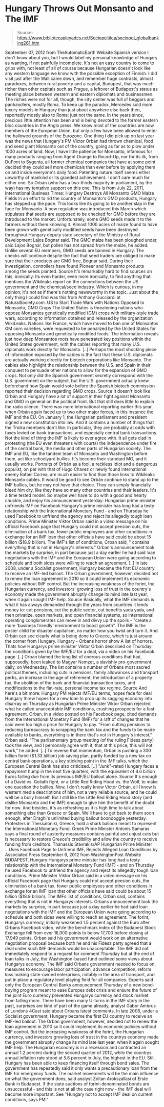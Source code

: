 # Hungary Throws Out Monsanto and The IMF

> Source: https://www.bibliotecapleyades.net/Sociopolitica/sociopol_globalbanking261.htm

September 07, 2012
from
TheAutomaticEarth Website
Spanish version
I don't know about you, but I would label my
personal knowledge of Hungary as wanting, if not painfully incomplete.
It's not an easy country to come to grips with,
not least of all of course because Hungarian doesn't look like any western
language we know with the possible exception of Finnish.
I did visit just after the Wall came down, and
remember huge contrasts, almost paradoxes, between rural poverty and a
capital, Budapest, that was much richer than other capitals such as Prague,
a leftover of Budapest's status as meeting place between western and eastern
diplomats and businessmen.
The riches were not for all, though, the city
center was full of beggars and panhandlers, mostly Roma. To keep up the
paradox, Mercedes sold more luxury models in Hungary than just about
anywhere else back then, reportedly mostly also to Roma; just not the same.
In the years since, precious little attention
has been and is being devoted to the former eastern bloc countries in the
Anglo press. We know most of the countries are now members of the European
Union, but only a few have been allowed to enter the hallowed grounds of the
Eurozone.
One thing I did pick up on last year was the
news that Hungary's PM Victor Orbán had thrown chemical, food and
seed giant
Monsanto out of the country, going as far
as to plow under 1000 acres of land.
Now, I have little patience for Monsanto,
infamous for many products ranging from
Agent Orange to
Round-Up, nor for its ilk, from
DuPont to Sygenta, all former chemical companies that have at
some point decided they could sell more chemicals than ever before by
applying them on and inside everyone's daily food.
Patenting nature itself seems either unworthy of
mankind or its grandest achievement. I don't care much for either one. So
Orbán (who has a two-thirds majority in parliament, by the way) has my
tentative support on this one.
This is from July 22, 2011, International
Business Times:
Hungary Destroys All Monsanto GMO Maize Fields
In an effort to rid the country of
Monsanto's GMO products, Hungary has stepped up the pace.
This looks like its going to be another slap
in the face for Monsanto. A new regulation was introduced this March
which stipulates that seeds are supposed to be checked for GMO before
they are introduced to the market. Unfortunately, some GMO seeds made it
to the farmers without them knowing it.
Almost 1000 acres of maize found to have
been grown with genetically modified seeds have been destroyed
throughout Hungary deputy state secretary of the Ministry of Rural
Development Lajos Bognar said. The GMO maize has been ploughed under,
said Lajos Bognar, but pollen has not spread from the maize, he added.
Unlike several EU members, GMO seeds are
banned in Hungary.
The checks will continue despite the fact
that seed traders are obliged to make sure that their products are GMO
free, Bognar said. During their investigation, controllers have found
Pioneer and Monsanto products among the seeds planted.
Source
It's remarkably hard to find sources on this,
ironically.
Its even harder, even more ironically, to find
anything that mentions the Wikileaks report on the connections between the
US government and the chemical/seed industry. Which is curious, in my
opinion; it's not as if there's nothing newsworthy in the topic.
Just about the only thing I could find was this
from Anthony Gucciardi at NaturalSociety.com.
US to Start Trade Wars with Nations Opposed to
Monsanto, GMO Crops
The United States is threatening nations who
oppose Monsantos genetically modified (GM) crops with military-style
trade wars, according to information obtained and released by the
organization WikiLeaks.
Nations like France, which have moved to ban
one of Monsantos GM corn varieties, were requested to be penalized by
the United States for opposing Monsanto and genetically modified foods.
The information reveals just how deep Monsantos roots have penetrated
key positions within the United States government, with the cables
reporting that many U.S. diplomats work directly for Monsanto. [..]
Perhaps the most shocking piece of
information exposed by the cables is the fact that these U.S. diplomats
are actually working directly for biotech corporations like Monsanto.
The cables also highlight the relationship between the U.S. and Spain in
their conquest to persuade other nations to allow for the expansion of
GMO crops.
Not only did the Spanish government secretly
correspond with the U.S. government on the subject, but the U.S.
government actually knew beforehand how Spain would vote before the
Spanish biotech commission reported their decision regarding GMO crops.
Source
It doesn't look like Orbán and Hungary have a
lot of support in their fight against Monsanto and GMO in general on the
political front. But that still does little to explain the radio silence.
There was more international reporting earlier
this year, when Orbán again faced up to two other major forces, in this
instance
the IMF and the EU.
On January 1, the Hungarian parliament and
president signed a new constitution into law. And it contains a number of
things that the Troika members don't like. In particular, they are probably
at odds with taxes levied on bank transactions, and especially central bank
transactions. Not the kind of thing the IMF is likely to ever agree with.
It all gets clad in protesting (the EU even
threatens with courts) the independence under fire of the central bank, the
media and other parts of Hungarian society.
The IMF and EU, like the tandem team of Monsanto
and Washington before them, act like schoolyard bullies. It's become their
standard MO, and it usually works.
Portraits of Orbán as a fool, a reckless
idiot and a dangerous populist, on par with that of Hugo Chavez
or newly found international enemy Rafael Correa, are much easier to
find than those links to
Wikileaks Monsanto cables.
It would be good to see Orbán continue to stand
up to the IMF bullies, but he may not have that choice. They can simply
financially bleed him dry, like they have so many other countries and their
leaders. It's a time tested model.
So maybe well have to do with a good and hearty
chuckle, and enjoy his announcement yesterday:
Hungarian prime minister unfriends IMF on Facebook
Hungary's prime minister has long had a
testy relationship with the International Monetary Fund - and on
Thursday he used Facebook to unfriend the agency and reject its
allegedly tough loan conditions.
Prime Minister Viktor Orban said in a video
message on his official Facebook page that Hungary could not accept
pension cuts, the elimination of a bank tax, fewer public employees and
other conditions in exchange for an IMF loan that other officials have
said could be about 15 billion ($18.9 billion). The IMF's list of
conditions, Orban said, " contains everything that is not in Hungary's
interests."
Orban's announcement took the markets by
surprise, in part because just a day earlier he had said loan
negotiations with the IMF and the European Union were going according to
schedule and both sides were willing to reach an agreement. [..]
In late 2008, under a Socialist government,
Hungary became the first EU country to receive an IMF-led bailout. The
Orban government, however, decided not to renew the loan agreement in
2010 so it could implement its economic policies without IMF control.
But the increasing weakness of the forint,
the Hungarian currency, and investors' growing loss of trust in the
country's economy made the government abruptly change its mind late last
year, when it again sought IMF help.
Source
Basically, what the IMF demands is what it has
always demanded through the years from countries it lends money to:
cut pensions, cut the public sector, cut
benefits yada yada, and then privatize, open markets, and open financial
systems, so international operating conglomerates can move in and divvy
up the spoils - "create a more 'business friendly' environment to boost
growth".
The IMF is the poster child for disaster
capitalism, no matter how you twist and turn it.
And Orbán can see clearly what is being done to
Greece, which is just around the corner from Hungary.
Hungary - Orbans horror show
A list of horrors.
Thats how Hungarys prime minister Viktor
Orbán described on Thursday the conditions given by the IMF/EU for a
deal, via a video on his Facebook page. [..]
Orban blamed the long list of onerous
conditions that had, supposedly, been leaked to Magyar Nemzet, a
slavishly pro-government daily, on Wednesday.
The list contains a number of Orbáns most
sacred political themes, including cuts in pensions, family allowances
and transport perks, an increase in the age of retirement, the
introduction of a property tax, the abolition of the bank and financial
transaction taxes, and modifications to the flat-rate, personal income
tax regime.
Source
And here's a bit more:
Hungary PM rejects IMF/EU terms, hopes fade for deal
Hungary threw hopes for a new loan to prop
up its sagging economy into disarray on Thursday as Hungarian Prime
Minister Viktor Orban rejected what he called unacceptable IMF
conditions, crushing prospects for a fast agreement.
Orban, in a video posted on his Facebook
page, cited demands from the International Monetary Fund (IMF) for a
raft of changes that he said were too high a price for Hungary to pay.
"From cutting pensions to reducing
bureaucracy to scrapping the bank tax and the funds to be made
available to banks, everything is in there that's not in Hungary's
interest," Orban said.
"The parliamentary group meeting (of the
ruling Fidesz party) took the view, and I personally agree with it,
that at this price, this will not work," he added. [..]
To reverse that momentum, Orban is pushing a
300 billion forint ($1.33 billion) job saving plan, partly funded by a
new tax on central bank operations, a key sticking point in the IMF
talks, which the European Central Bank has also criticized. [..]
"Junk"-rated Hungary faces a repayment hump
in the next five quarters, with the equivalent of 4.6 billion Euros
falling due from its previous IMF/EU bailout alone.
Source
It's enough of a David vs. Goliath fight, or a
Little Red Riding Hood vs. the Wolf, to make one question the bullies.
Now, I don't really know Victor Orbán,
all I know is western media descriptions of him, not a very reliable source,
and he could well be a bully himself. But I still like the Little Red Riding
Hood story (and dislike Monsanto and the IMF) enough to give him the benefit
of the doubt for now.
And besides, it's as refreshing as it is high
time to talk about something else than Greece or Spain.
We'll have to get back to them soon enough,
after Draghi's unlimited buying bailout boondoggle yesterday.
Protesters in Thessaloniki, Greece, hold a shark
balloon meant to represent the International
Monetary Fund. Greek Prime Minister Antonis Samaras
says a final round of austerity measures contains
painful and unjust cuts but is necessary to restore
Greece's credibility and allow the country to
receive funding from creditors.
Thanassis Stavrakis/AP
Hungarian Prime Minister
...Uses
Facebook Page to Unfriend IMF, Rejects Alleged Loan Conditions
by Associated Press
September 6, 2012
from
WashingtonPost Website
BUDAPEST, Hungary
Hungarys prime minister has long had a testy
relationship with the International Monetary Fund (IMF) - and on Thursday he used Facebook to unfriend the agency and reject its allegedly tough loan
conditions.
Prime Minister
Viktor Orban said in a video message on
his official Facebook page that Hungary could not accept pension cuts, the elimination of
a bank tax, fewer public employees and other conditions in exchange for an
IMF loan that other officials have said could be about 15 billion ($18.9
billion).
The IMFs list of conditions, Orban said,
contains everything that is not in
Hungarys interests.
Orbans announcement took the markets by
surprise, in part because just a day earlier he had said loan negotiations
with the IMF and the European Union were going according to schedule and
both sides were willing to reach an agreement.
The forint, Hungarys currency, initially weakened 1.5 percent against the
Euro after Orbans Facebook video, while the benchmark index of the Budapest
Stock Exchange fell from over 18,000 points to below 17,700 before closing
at 17,949 points.
Orban said his government would work on an alternative negotiation
proposal because both he and his Fidesz party agreed that a deal under such
IMF demands would be unacceptable.
The IMF did not immediately respond to a request for comment Thursday but at
the end of loan talks in July, the Washington-based fund outlined some views
about Hungarys economy.
The IMF said Orbans government needed to focus on,
measures to encourage labor participation,
advance competition, reform loss making state-owned enterprises, notably
in the area of transport, and put in place a regulatory level playing
field for all companies.
Experts said only the European Central Banks
announcement Thursday of a new bond-buying program meant to ease Europes
debt crisis and ensure the future of the joint Euro currency prevented
Hungarys currency and stock market from falling more.
There have been many U-turns in the IMF
story in the past, surprises are kind of part of the game already,
analyst Gabor Ambrus of Londons 4Cast said about Orbans latest
comments.
In late 2008, under a Socialist government,
Hungary became the first EU country to receive an IMF-led bailout.
The Orban government, however, decided not to
renew the loan agreement in 2010 so it could implement its economic policies
without IMF control. But the increasing weakness of the forint, the
Hungarian currency, and investors growing loss of trust in the countrys
economy made the government abruptly change its mind late last year, when it
again sought IMF help.
The Hungarian economy is in a recession and contracted an annual 1.2 percent
during the second quarter of 2012, while the countrys annual inflation rate
stood at 5.8 percent in July, the highest in the EU.
Still, Hungary has been able to keep financing itself through bond sales.
The government has repeatedly said it only wants
a precautionary loan from the IMF for emergency funds.
The market movements will be the main
influence on what the government does, said analyst Zoltan Arokszallasi
of Erste Bank in Budapest.
If the state auctions of forint-denominated
bonds are unsuccessful - and this is not at all the case right now - the
IMF deal will become more important.
See "Hungary
not to accept IMF deal on current conditions, says PM."
